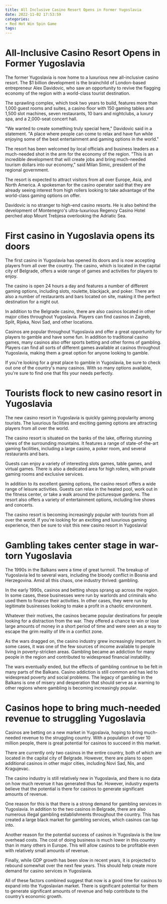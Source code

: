 ```yaml
---
title: All Inclusive Casino Resort Opens in Former Yugoslavia
date: 2022-11-02 17:53:59
categories:
- Red Hot Win Spin Game
tags:
---
```



#  All-Inclusive Casino Resort Opens in Former Yugoslavia

The former Yugoslavia is now home to a luxurious new all-inclusive casino resort. The $1 billion development is the brainchild of London-based entrepreneur Alex Davidovic, who saw an opportunity to revive the flagging economy of the region with a world-class tourist destination.

The sprawling complex, which took two years to build, features more than 1,000 guest rooms and suites, a casino floor with 150 gaming tables and 1,500 slot machines, seven restaurants, 10 bars and nightclubs, a luxury spa, and a 2,000-seat concert hall.

"We wanted to create something truly special here," Davidovic said in a statement. "A place where people can come to relax and have fun while enjoying some of the best entertainment and gaming options in the world."

The resort has been welcomed by local officials and business leaders as a much-needed shot in the arm for the economy of the region. "This is an incredible development that will create jobs and bring much-needed tourism dollars into our economy," said Milan Simic, president of the regional government.

The resort is expected to attract visitors from all over Europe, Asia, and North America. A spokesman for the casino operator said that they are already seeing interest from high rollers looking to take advantage of the world-class gaming options on offer.

Davidovic is no stranger to high-end casino resorts. He is also behind the development of Montenegro's ultra-luxurious Regency Casino Hotel perched atop Mount Trebjesa overlooking the Adriatic Sea.

#  First casino in Yugoslavia opens its doors

The first casino in Yugoslavia has opened its doors and is now accepting players from all over the country. The casino, which is located in the capital city of Belgrade, offers a wide range of games and activities for players to enjoy.

The casino is open 24 hours a day and features a number of different gaming options, including slots, roulette, blackjack, and poker. There are also a number of restaurants and bars located on site, making it the perfect destination for a night out.

In addition to the Belgrade casino, there are also casinos located in other major cities throughout Yugoslavia. Players can find casinos in Zagreb, Split, Rijeka, Novi Sad, and other locations.

Casinos are popular throughout Yugoslavia and offer a great opportunity for players to gamble and have some fun. In addition to traditional casino games, many casinos also offer sports betting and other forms of gambling. Players can find all sorts of different games available at casinos throughout Yugoslavia, making them a great option for anyone looking to gamble.

If you're looking for a great place to gamble in Yugoslavia, be sure to check out one of the country's many casinos. With so many options available, you're sure to find one that fits your needs perfectly.

#  Tourists flock to new casino resort in Yugoslavia

The new casino resort in Yugoslavia is quickly gaining popularity among tourists. The luxurious facilities and exciting gaming options are attracting players from all over the world.

The casino resort is situated on the banks of the lake, offering stunning views of the surrounding mountains. It features a range of state-of-the-art gaming facilities, including a large casino, a poker room, and several restaurants and bars.

Guests can enjoy a variety of interesting slots games, table games, and virtual games. There is also a dedicated area for high rollers, with private gaming rooms and exclusive services.

In addition to its excellent gaming options, the casino resort offers a wide range of leisure activities. Guests can relax in the heated pool, work out in the fitness center, or take a walk around the picturesque gardens. The resort also offers a variety of entertainment options, including live shows and concerts.

The casino resort is becoming increasingly popular with tourists from all over the world. If you're looking for an exciting and luxurious gaming experience, then be sure to visit this new casino resort in Yugoslavia!

#  Gambling takes center stage in war-torn Yugoslavia

The 1990s in the Balkans were a time of great turmoil. The breakup of Yugoslavia led to several wars, including the bloody conflict in Bosnia and Herzegovina. Amid all this chaos, one industry thrived: gambling.

In the early 1990s, casinos and betting shops sprang up across the region. In some cases, these businesses were run by warlords and criminals who used them to finance their activities. In other cases, they were run by legitimate businesses looking to make a profit in a chaotic environment.

Whatever their motives, the casinos became popular destinations for people looking for a distraction from the war. They offered a chance to win or lose large amounts of money in a short period of time and were seen as a way to escape the grim reality of life in a conflict zone.

As the wars dragged on, the casino industry grew increasingly important. In some cases, it was one of the few sources of income available to people living in poverty-stricken areas. Gambling became an addiction for many people in the region and contributed to widespread financial instability.

The wars eventually ended, but the effects of gambling continue to be felt in many parts of the Balkans. Casino addiction is still common and has led to widespread poverty and social problems. The legacy of gambling in the Balkans is one of misery and desperation that should serve as a warning to other regions where gambling is becoming increasingly popular.

#  Casinos hope to bring much-needed revenue to struggling Yugoslavia

Casinos are betting on a new market in Yugoslavia, hoping to bring much-needed revenue to the struggling country. With a population of over 10 million people, there is great potential for casinos to succeed in this market.

There are currently only two casinos in the entire country, both of which are located in the capital city of Belgrade. However, there are plans to open additional casinos in other major cities, including Novi Sad, Nis, and Kragujevac.

The casino industry is still relatively new in Yugoslavia, and there is no data on how much revenue it has generated thus far. However, industry experts believe that the potential is there for casinos to generate significant amounts of revenue.

One reason for this is that there is a strong demand for gambling services in Yugoslavia. In addition to the two casinos in Belgrade, there are also numerous illegal gambling establishments throughout the country. This has created a large black market for gambling services, which casinos can tap into.

Another reason for the potential success of casinos in Yugoslavia is the low overhead costs. The cost of doing business is much lower in this country than in many others in Europe. This will allow casinos to be profitable even with relatively small amounts of revenue.

Finally, while GDP growth has been slow in recent years, it is projected to rebound somewhat over the next few years. This should help create more demand for casino services in Yugoslavia.

All of these factors combined suggest that now is a good time for casinos to expand into the Yugoslavian market. There is significant potential for them to generate significant amounts of revenue and help contribute to the country’s economic growth.
